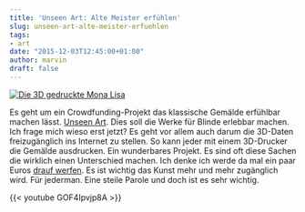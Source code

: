 ```yaml
---
title: 'Unseen Art: Alte Meister erfühlen'
slug: unseen-art-alte-meister-erfuehlen
tags:
- art
date: "2015-12-03T12:45:00+01:00"
author: marvin
draft: false
---
```

[![Die 3D gedruckte Mona Lisa](/images/unseen_art.jpg)](http://www.unseenart.org/)

Es geht um ein Crowdfunding-Projekt das klassische Gemälde erfühlbar machen lässt. [Unseen Art](http://www.unseenart.org/). Dies soll die Werke für Blinde erlebbar machen. Ich frage mich wieso erst jetzt? Es geht vor allem auch darum die 3D-Daten freizugänglich ins Internet zu stellen. So kann jeder mit einem 3D-Drucker die Gemälde ausdrucken. Ein wunderbares Projekt. Es sind oft diese Sachen die wirklich einen Unterschied machen. Ich denke ich werde da mal ein paar Euros [drauf werfen](https://www.indiegogo.com/projects/unseen-art-experiencing-art-for-the-first-time#/). Es ist wichtig das Kunst mehr und mehr zugänglich wird. Für jederman. Eine steile Parole und doch ist es sehr wichtig.

{{< youtube GOF4Ipvjp8A >}}